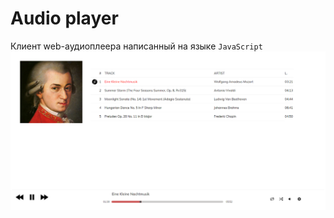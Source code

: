 Audio player
==========================
Клиент web-аудиоплеера написанный на языке `JavaScript` 
![alt text](screenshots/index.html.png "audio-player")

